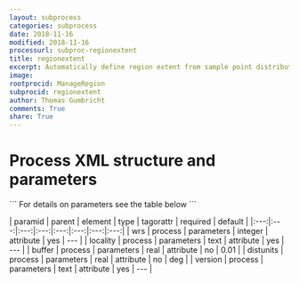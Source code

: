 ```yaml
---
layout: subprocess
categories: subprocess
date: 2018-11-16
modified: 2018-11-16
processurl: subproc-regionextent
title: regionextent
excerpt: Automatically define region extent from sample point distributions
image: 
rootprocid: ManageRegion
subprocid: regionextent
author: Thomas Gumbricht
comments: True
share: True
---
```


<h1 class='foot-description'>Process XML structure and parameters</h1>
```
For details on parameters see the table below
<?xml version="1.0" ?>
<process>
  <!--Generated from python-->
  <userproj plotid="yourplotid" projectid="yourprojectid" siteid="yoursiteid" system="systemid" tractid="yourtractid" userid="youruserid"/>
  <period endday="DD" endmonth="MM" endyear="YYYY" seasonendday="DD" seasonendmonth="MM" seasonstartday="DD" seasonstartmonth="MM" startday="DD" startmonth="MM" startyear="YYYY" timestep="timestep"/>
  <parameters buffer="xyz.abc" distunits="xyz.abc" locality="txtstring" version="txtstring" wrs="xyz"/>
</process>
```

| paramid | parent | element | type | tagorattr | required | default |
|:---:|:---:|:---:|:---:|:---:|:---:|:---:|:---:|
| wrs | process | parameters | integer | attribute | yes | --- |
| locality | process | parameters | text | attribute | yes | --- |
| buffer | process | parameters | real | attribute | no | 0.01 |
| distunits | process | parameters | real | attribute | no | deg |
| version | process | parameters | text | attribute | yes | --- |
